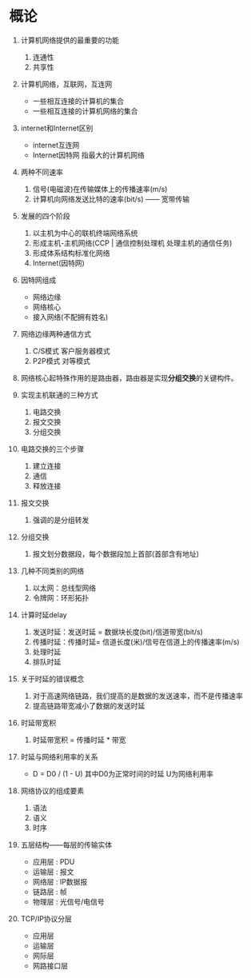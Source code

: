 # 概论

1. 计算机网络提供的最重要的功能
    1. 连通性
    2. 共享性

2. 计算机网络，互联网，互连网
    - 一些相互连接的计算机的集合
    - 一些相互连接的计算机网络的集合

3. internet和Internet区别
    - internet互连网
    - Internet因特网 指最大的计算机网络

4. 两种不同速率
    1. 信号(电磁波)在传输媒体上的传播速率(m/s)
    2. 计算机向网络发送比特的速率(bit/s) —— 宽带传输

5. 发展的四个阶段   
    1. 以主机为中心的联机终端网络系统
    2. 形成主机-主机网络(CCP | 通信控制处理机 处理主机的通信任务)
    3. 形成体系结构标准化网络
    4. Internet(因特网)

6. 因特网组成
    - 网络边缘
    - 网络核心
    - 接入网络(不配拥有姓名)

7. 网络边缘两种通信方式
    1. C/S模式 客户服务器模式
    2. P2P模式 对等模式

8. 网络核心起特殊作用的是路由器，路由器是实现**分组交换**的关键构件。

9. 实现主机联通的三种方式
    1. 电路交换
    2. 报文交换
    3. 分组交换

10. 电路交换的三个步骤
    1. 建立连接
    2. 通信
    3. 释放连接

11. 报文交换
    1. 强调的是分组转发

12. 分组交换
    1. 报文划分数据段，每个数据段加上首部(首部含有地址)

13. 几种不同类别的网络
    1. 以太网：总线型网络
    2. 令牌网：环形拓扑

14. 计算时延delay
    1. 发送时延：发送时延 = 数据块长度(bit)/信道带宽(bit/s)
    2. 传播时延：传播时延= 信道长度(米)/信号在信道上的传播速率(m/s)
    3. 处理时延
    4. 排队时延

15. 关于时延的错误概念
    1. 对于高速网络链路，我们提高的是数据的发送速率，而不是传播速率
    2. 提高链路带宽减小了数据的发送时延

16. 时延带宽积
    1. 时延带宽积 = 传播时延 * 带宽

17. 时延与网络利用率的关系
    - D = D0 / (1 - U) 其中D0为正常时间的时延 U为网络利用率

18. 网络协议的组成要素
    1. 语法
    2. 语义
    3. 时序

19. 五层结构——每层的传输实体
    - 应用层 : PDU
    - 运输层 : 报文
    - 网络层 : IP数据报
    - 链路层 : 帧
    - 物理层 : 光信号/电信号

20. TCP/IP协议分层
    - 应用层
    - 运输层
    - 网际层
    - 网路接口层